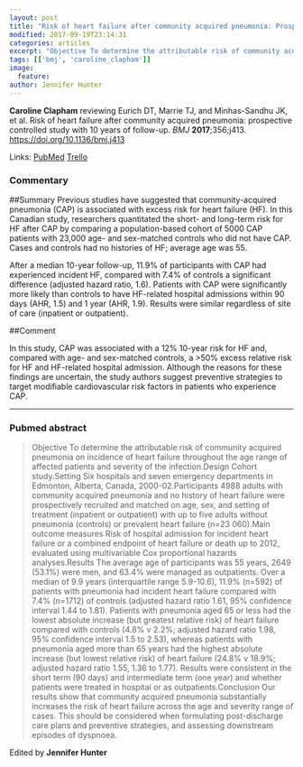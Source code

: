 ```yaml
---
layout: post
title: "Risk of heart failure after community acquired pneumonia: Prospective controlled study with 10 years of follow-up"
modified: 2017-09-19T23:14:31
categories: articles
excerpt: "Objective To determine the attributable risk of community acquired pneumonia on incidence of heart failure throughout the age range of affected patients and severity of the infection.Design Cohort study.Setting Six (Reviewed by Caroline Clapham)"
tags: [['bmj', 'caroline_clapham']]
image:
  feature:
author: Jennifer Hunter
---
```


__Caroline Clapham__ reviewing Eurich DT, Marrie TJ, and Minhas-Sandhu JK, et al. Risk of heart failure after community acquired pneumonia: prospective controlled study with 10 years of follow-up. _BMJ_ **2017**;356;j413. https://doi.org/10.1136/bmj.j413

Links: [PubMed](https://www.ncbi.nlm.nih.gov/pubmed/?term=28193610) [Trello](https://trello.com/c/loMGT426)

### Commentary

##Summary 
Previous studies have suggested that community-acquired pneumonia (CAP) is associated with excess risk for heart failure (HF). In this Canadian study, researchers quantitated the short- and long-term risk for HF after CAP by comparing a population-based cohort of 5000 CAP patients with 23,000 age- and sex-matched controls who did not have CAP. Cases and controls had no histories of HF; average age was 55.

After a median 10-year follow-up, 11.9% of participants with CAP had experienced incident HF, compared with 7.4% of controls  a significant difference (adjusted hazard ratio, 1.6). Patients with CAP were significantly more likely than controls to have HF-related hospital admissions within 90 days (AHR, 1.5) and 1 year (AHR, 1.9). Results were similar regardless of site of care (inpatient or outpatient).

##Comment

In this study, CAP was associated with a 12% 10-year risk for HF and, compared with age- and sex-matched controls, a >50% excess relative risk for HF and HF-related hospital admission. Although the reasons for these findings are uncertain, the study authors suggest preventive strategies to target modifiable cardiovascular risk factors in patients who experience CAP.

---

### Pubmed abstract

> Objective To determine the attributable risk of community acquired pneumonia on incidence of heart failure throughout the age range of affected patients and severity of the infection.Design Cohort study.Setting Six hospitals and seven emergency departments in Edmonton, Alberta, Canada, 2000-02.Participants 4988 adults with community acquired pneumonia and no history of heart failure were prospectively recruited and matched on age, sex, and setting of treatment (inpatient or outpatient) with up to five adults without pneumonia (controls) or prevalent heart failure (n=23 060).Main outcome measures Risk of hospital admission for incident heart failure or a combined endpoint of heart failure or death up to 2012, evaluated using multivariable Cox proportional hazards analyses.Results The average age of participants was 55 years, 2649 (53.1%) were men, and 63.4% were managed as outpatients. Over a median of 9.9 years (interquartile range 5.9-10.6), 11.9% (n=592) of patients with pneumonia had incident heart failure compared with 7.4% (n=1712) of controls (adjusted hazard ratio 1.61, 95% confidence interval 1.44 to 1.81). Patients with pneumonia aged 65 or less had the lowest absolute increase (but greatest relative risk) of heart failure compared with controls (4.8% v 2.2%; adjusted hazard ratio 1.98, 95% confidence interval 1.5 to 2.53), whereas patients with pneumonia aged more than 65 years had the highest absolute increase (but lowest relative risk) of heart failure (24.8% v 18.9%; adjusted hazard ratio 1.55, 1.36 to 1.77). Results were consistent in the short term (90 days) and intermediate term (one year) and whether patients were treated in hospital or as outpatients.Conclusion Our results show that community acquired pneumonia substantially increases the risk of heart failure across the age and severity range of cases. This should be considered when formulating post-discharge care plans and preventive strategies, and assessing downstream episodes of dyspnoea.

Edited by __Jennifer Hunter__